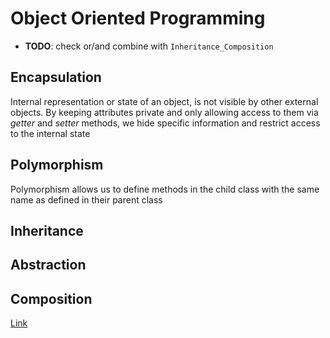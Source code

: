 
# Object Oriented Programming

* **TODO**: check or/and combine with `Inheritance_Composition`

## Encapsulation
Internal representation or state of an object, is not visible by other external objects. By keeping attributes private and only allowing access to them via _getter_ and _setter_ methods, we hide specific information and restrict access to the internal state

## Polymorphism
Polymorphism allows us to define methods in the child class with the same name as defined in their parent class 

## Inheritance

## Abstraction

## Composition

[Link](https://medium.com/@mrfksiv/python-design-patterns-01-introduction-54e681aaf2d0)

<!--stackedit_data:
eyJoaXN0b3J5IjpbLTc3NDI0ODA2MSwtMzEzMzY5NzA3LDYwND
c5NzEwNF19
-->